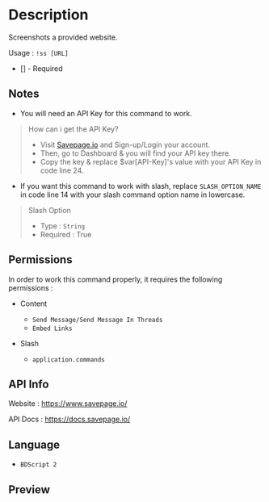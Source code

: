# Description

Screenshots a provided website.

Usage : ` !ss [URL] `

- [] - Required

## Notes

- You will need an API Key for this command to work.

> How can i get the API Key?
> - Visit [Savepage.io](https://savepage.io) and Sign-up/Login your account.
> - Then, go to Dashboard & you will find your API key there.
> - Copy the key & replace $var[API-Key]'s value with your API Key in code line 24.

- If you want this command to work with slash, replace ` SLASH_OPTION_NAME ` in code line 14 with your slash command option name in lowercase.

> Slash Option
> - Type : ` String `
> - Required : True

## Permissions

In order to work this command properly, it requires the following permissions :

- Content
   - ` Send Message/Send Message In Threads `
   - ` Embed Links `

- Slash
   - ` application.commands `

## API Info

Website : https://www.savepage.io/

API Docs : https://docs.savepage.io/

## Language

- ` BDScript 2 `

## Preview
